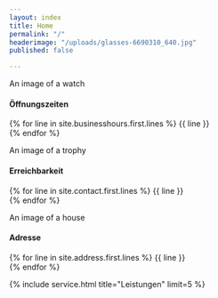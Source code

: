 ```yaml
---
layout: index
title: Home
permalink: "/"
headerimage: "/uploads/glasses-6690310_640.jpg"
published: false

---
```

<div id="service">
    <div class="container">
        <div class="row centered">
            <div class="col-md-4">
                <i class="far fa-clock"></i>
                <span class="sr-only">An image of a watch</span>
                <h4>Öffnungszeiten</h4>
                <p>
                    {% for line in site.businesshours.first.lines %}
                        {{ line }} <br>
                    {% endfor %}
                </p>
            </div>
             <div class="col-md-4">
            	<i class="fas fa-phone"></i>
                <span class="sr-only">An image of a trophy</span>
                <h4>Erreichbarkeit</h4>
                <p>
                    {% for line in site.contact.first.lines %}
                        {{ line }} <br>
                    {% endfor %}
                </p>
            </div>
            <div class="col-md-4">
                <i class="fas fa-home"></i>
                <span class="sr-only">An image of a house</span>
                <h4>Adresse</h4>
                <p>
                    {% for line in site.address.first.lines %}
                        {{ line }} <br>
                    {% endfor %}
                </p>
            </div>
        </div>
    </div><!--/container -->
</div><!--/service -->

{% include service.html title="Leistungen" limit=5 %}